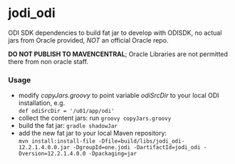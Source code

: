 # jodi_odi

ODI SDK dependencies to build fat jar to develop with ODISDK, no actual jars from Oracle provided, *NOT* an official Oracle repo.

**DO NOT PUBLISH TO MAVENCENTRAL**; Oracle Libraries are not permitted there from non oracle staff.

### Usage
* modify _copyJars.groovy_ to point variable _odiSrcDir_ to your local ODI installation, e.g. \
  `def odiSrcDir = '/u01/app/odi'`
* collect the content jars: run `groovy copyJars.groovy`
* build the fat jar: `gradle shadowJar`
* add the new fat jar to your local Maven repository: \
  `mvn install:install-file -Dfile=build/libs/jodi_odi-12.2.1.4.0.0.jar -DgroupId=one.jodi -DartifactId=jodi_odi -Dversion=12.2.1.4.0.0 -Dpackaging=jar`

